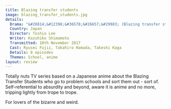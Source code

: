 ```yaml
---
title: Blazing transfer students
image: blazing_transfer_students.jpg
details:
  Drama: "&#28814;&#12398;&#36578;&#26657;&#29983; (Blazing transfer students)"
  Country: Japan
  Director: Toshio Lee
  Writer: Kazuhiko Shimamoto
  Transmitted: 10th November 2017
  Cast: Ryusei Fujii, Takahiro Hamada, Takeshi Kaga
  Details: 8 episodes
  Themes: School, anime
layout: review
---
```

Totally nuts TV series based on a Japanese anime about the Blazing
Transfer Students who go to problem schools and sort them out - sort
of. Self-referential to absurdity and beyond, aware it is anime
and no more, tripping lightly from trope to trope.

For lovers of the bizarre and weird.
